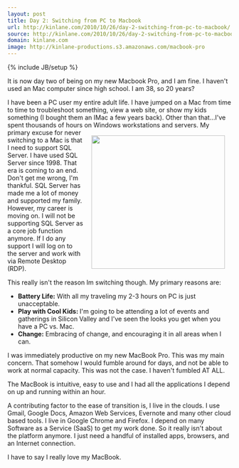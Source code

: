 ```yaml
---
layout: post
title: Day 2: Switching from PC to Macbook
url: http://kinlane.com/2010/10/26/day-2-switching-from-pc-to-macbook/
source: http://kinlane.com/2010/10/26/day-2-switching-from-pc-to-macbook/
domain: kinlane.com
image: http://kinlane-productions.s3.amazonaws.com/macbook-pro
---
```

{% include JB/setup %}<p>It is now day two of being on my new Macbook Pro, and I am fine.  I haven't used an Mac computer since high school.  I am 38,  so 20 years?<p></p>
I have been a PC user my entire adult life.  I have jumped on a Mac from time to time to troubleshoot something,  view a web site, or show my kids something (I bought them an IMac a few years back).  Other than that...I've spent thousands of hours on Windows workstations and servers.
<img style="padding: 15px;" src="http://kinlane-productions.s3.amazonaws.com/macbook-pro" alt="" width="300" align="right" />
My primary excuse for never switching to a Mac is that I need to support SQL Server.  I have used SQL Server since 1998.  That era is coming to an end.  Don't get me wrong, I'm thankful.  SQL Server has made me a lot of money and supported my family.  However, my career is moving on.  I will not be supporting SQL Server as a core job function anymore.  If I do any support I will log on to the server and work with via Remote Desktop (RDP).<p></p>
This really isn't the reason Im switching though.  My primary reasons are:
<ul class="mainlist">
	<li><strong>Battery Life:</strong> With all my traveling my 2-3 hours on PC is just unacceptable.</li>
	<li><strong>Play with Cool Kids: </strong> I'm going to be attending a lot of events and gatherings in Silicon Valley and I've seen the looks you get when you have a PC vs. Mac.</li>
	<li><strong>Change:</strong> Embracing of change, and encouraging it in all areas when I can.</li>
</ul>
I was immediately productive on my new MacBook Pro.  This was my main concern.  That somehow I would fumble around for days, and not be able to work at normal capacity.  This was not the case.  I haven't fumbled AT ALL.<p></p>
The MacBook is intuitive, easy to use and I had all the applications I depend on up and running within an hour.<p></p>
A contributing factor to the ease of transition is, I live in the clouds.  I use Gmail, Google Docs, Amazon Web Services, Evernote and many other cloud based tools.  I live in Google Chrome and Firefox.   I depend on many Software as a Service (SaaS) to get my work done.  So it really isn't about the platform anymore.  I just need a handful of installed apps, browsers, and an Internet connection.<p></p>
I have to say I really love my MacBook.</p>
